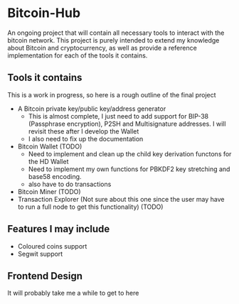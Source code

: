 # Bitcoin-Hub
An ongoing project that will contain all necessary tools to interact with the bitcoin network.  This project is purely intended to extend my knowledge about Bitcoin and cryptocurrency, as well as provide a reference implementation for each of the tools it contains. 

## Tools it contains
This is a work in progress, so here is a rough outline of the final project
- A Bitcoin private key/public key/address generator
	- This is almost complete, I just need to add support for BIP-38 (Passphrase encryption), P2SH and Multisignature addresses.  I will revisit these after I develop the Wallet
	- I also need to fix up the documentation
- Bitcoin Wallet (TODO)
	- Need to implement and clean up the child key derivation functons for the HD Wallet
	- Need to implement my own functions for PBKDF2 key stretching and base58 encoding. 
	- also have to do transactions
- Bitcoin Miner (TODO)
- Transaction Explorer (Not sure about this one since the user may have to run a full node to get this functionality) (TODO)

## Features I may include
- Coloured coins support
- Segwit support

## Frontend Design
It will probably take me a while to get to here
